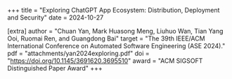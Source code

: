 +++
title = "Exploring ChatGPT App Ecosystem: Distribution, Deployment and Security"
date = 2024-10-27

[extra]
author = "Chuan Yan, Mark Huasong Meng, Liuhuo Wan, Tian Yang Ooi, Ruomai Ren, and Guangdong Bai"
target = "The 39th IEEE/ACM International Conference on Automated Software Engineering (ASE 2024)."
pdf = "attachments/yan2024exploring.pdf"
doi = "https://doi.org/10.1145/3691620.3695510"
award = "ACM SIGSOFT Distinguished Paper Award"
+++
